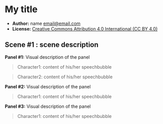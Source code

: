 # My title

* **Author:** name <email@email.com>
* **License:** [Creative Commons Attribution 4.0 International (CC BY 4.0)](https://creativecommons.org/licenses/by/4.0/)

## Scene #1 : scene description

**Panel #1:** Visual description of the panel

  > Character1: content of his/her speechbubble

  > Character2: content of his/her speechbubble

**Panel #2:** Visual description of the panel

  > Character1: content of his/her speechbubble

**Panel #3:** Visual description of the panel

  > Character1: content of his/her speechbubble

